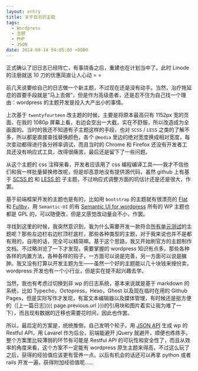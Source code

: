 ```yaml
---
layout: entry
title: 关于日志的主题
tags: 
  - Wordpress
  - 主题
  - PHP
  - JSON
date: 2014-09-14 04:05:00 +0800
---
```

正式确认了旧日志已经阵亡，有事烧香之后，重建也在计划当中了。此时 Linode 的注册就送 10 刀的优惠简直让人心动 = =

前几天说要给自己的日志做一个新主题，不过现在还是没有动手。当然，治疗拖延症的首要手段就是“马上去做”，但是作为高级患者，还是忍不住为自己找一个理由：wordpress 的主题开发是投入大产出小的事情。

上次基于 `twentyfourteen` 改主题的时候，主要是将原本最高只有 1152px 宽的页面，在我的 1080p 屏幕上看，右边会空出一大截，实在不舒服，所以改造成为全画面的。当时的我还不知道有子主题这样的手段，也对 `SCSS` / `LESS` 之类的了解不多，所以都是直接查找替换颜色，各个 `@media` 里边的绝对宽度换成相对宽度，每次变动都得进行各分辨率调试，而且当时的 Chrome 和 Firefox 还没有开发者工具还没有响应式工具，改得很痛苦，最后还是留下了一些问题。

从这个主题的 css 注释来看，开发者应该用了 css 编程编译工具——我才不信他们和我一样批量替换修改呢，但是却恶意地没有提供源代码，虽然 github 上有基于 [SCSS 的](https://github.com/arounditNet/TwentyFourteen-Child-SCSS) 和 [LESS 的](https://github.com/pelicanpaul/twentyfourteen-childless) 子主题，不过响应式调整方面的坑估计还是还是很大，作罢。

基于前端框架开发的主题也是有的，比如用 `bootstrap` 的主题就有很漂亮的 [Flat](http://demo.yoarts.com/flatblog/) 和 [Fullby](http://www.marchettidesign.net/fullby/demo/)，用 `Semantic-UI` 的有 [Semantic UI for wordpress](https://github.com/KagamiChan/Semantic-UI-WordPress) 所有的 WP 主题也都是 GPL 的，可以随便改，但是又感觉改动量会不小，作罢。

寻找到这里的时候，我突然意识到，我为什么需要开发一款符合[所有单元测试](http://codex.wordpress.org/Theme_Unit_Test)的主题呢？那些左边栏右边栏顶栏底栏，那些各种类型的主题，对于我来说也并不是都有用的，自用的话，完全可以精简嘛。基于这个思路，我又开始刷官方的主题制作文档。不过略浏览了一下才发现，需要掌握的 wordpress 知识有点多。那些各种各样的内置方法，各种各样的钩子，一方面可以说是完善，另一方面可以说是臃肿。我又没有打算以开发主题为生——虽然一个好的主题能以几十块钱来按份卖，wordpress 开发也有一个小行业，但是实在提不起兴趣去学。

当然，我也有考虑过切换到非 wp 的日志系统，基本来说就是基于 markdown 的系统，比如 Typecho，Octopress，Hexo，Ghost 以及现在临时在用的 Github Pages，但是实际写作才发现，有富文本编辑器以及媒体管理，有时候还是挺方便的（[上一篇日志]({{ page.previous.url }})的引用块和图片着实让我为难了一下），而且现有数据的迁移也需要花时间，因此也作罢。

所以，最后定的方案是，统统推倒，自己发明个轮子。用 [JSON API](http://wordpress.org/plugins/json-api/) 生成 wp 的 Restful API，用 Lavarel 作为后台，前端能避开 jQuery 就避开，顺便也练练手。整个方案里比较薄弱的环节有可能是 Restful API 的可玩性和安全性了，而且从效率的角度来看，这个方案不一定能有 wordpress 原生主题来得高，不过这么玩了之后，获得的经验值应该更有营养一点。以后有机会的话还可以再拿 python 或者 rails 开发一遍，获得附加经验值呢……

